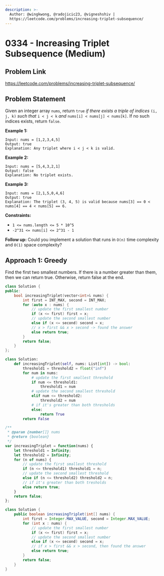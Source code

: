 ```yaml
---
description: >-
  Author: @wingkwong, @radojicic23, @vigneshshiv |
  https://leetcode.com/problems/increasing-triplet-subsequence/
---
```


# 0334 - Increasing Triplet Subsequence (Medium)

## Problem Link

https://leetcode.com/problems/increasing-triplet-subsequence/

## Problem Statement

Given an integer array `nums`, return `true` _if there exists a triple of indices_ `(i, j, k)` _such that_ `i < j < k` _and_ `nums[i] < nums[j] < nums[k]`. If no such indices exists, return `false`.


**Example 1:**

```
Input: nums = [1,2,3,4,5]
Output: true
Explanation: Any triplet where i < j < k is valid.
```

**Example 2:**

```
Input: nums = [5,4,3,2,1]
Output: false
Explanation: No triplet exists.
```

**Example 3:**

```
Input: nums = [2,1,5,0,4,6]
Output: true
Explanation: The triplet (3, 4, 5) is valid because nums[3] == 0 < nums[4] == 4 < nums[5] == 6.
```

**Constraints:**

* `1 <= nums.length <= 5 * 10^5`
* `-2^31 <= nums[i] <= 2^31 - 1`

**Follow up:** Could you implement a solution that runs in `O(n)` time complexity and `O(1)` space complexity?

## Approach 1: Greedy

Find the first two smallest numbers. If there is a number greater than them, then we can return true. Otherwise, return false at the end.

<Tabs>
<TabItem value="c++" label="C++">
<SolutionAuthor name="@wingkwong"/>

```cpp
class Solution {
public:
    bool increasingTriplet(vector<int>& nums) {
        int first = INT_MAX, second = INT_MAX;
        for (auto x : nums) {
            // update the first smallest number
            if (x <= first) first = x;
            // update the second smallest number
            else if (x <= second) second = x;
            // x > first && x > second -> found the answer
            else return true;
        }
        return false;
    }
};
```

</TabItem>

<TabItem value="python" label="Python">
<SolutionAuthor name="@radojicic23"/>

```python 
class Solution:
    def increasingTriplet(self, nums: List[int]) -> bool:        
        threshold1 = threshold2 = float("inf")
        for num in nums:
            # update the first smallest threshold
            if num <= threshold1:
                threshold1 = num
            # update the second smallest threshold
            elif num <= threshold2:
                threshold2 = num
            # if it's greater than both thresholds
            else:
                return True
        return False
```

</TabItem>

<TabItem value="javascript" label="JavaScript">
<SolutionAuthor name="@radojicic23"/>

```javascript 
/**
 * @param {number[]} nums
 * @return {boolean}
 */
var increasingTriplet = function(nums) {
    let threshold1 = Infinity;
    let threshold2 = Infinity;
    for (n of nums) {
        // update the first smallest threshold
        if (n <= threshold1) threshold1 = n;
        // update the second smallest threshold
        else if (n <= threshold2) threshold2 = n;
        // if it's greater than both tresholds
        else return true;
    }
    return false;
};
```

</TabItem>

<TabItem value="java" label="Java">
<SolutionAuthor name="@vigneshshiv"/>

```java
class Solution {
    public boolean increasingTriplet(int[] nums) {
        int first = Integer.MAX_VALUE, second = Integer.MAX_VALUE;
        for (int x : nums) {
            // update the first smallest number
            if (x <= first) first = x;
            // update the second smallest number
            else if (x <= second) second = x;
            // if x > first && x > second, then found the answer
            else return true;
        }
        return false;
    }
}
```

</TabItem>
</Tabs>
